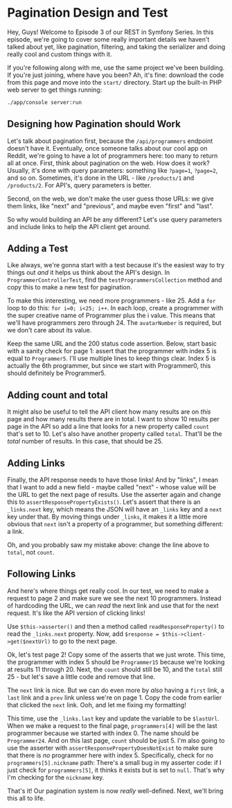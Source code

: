 # Pagination Design and Test

Hey, Guys! Welcome to Episode 3 of our REST in Symfony Series. In this episode,
we're going to cover some really important details we haven't talked about yet, like
pagination, filtering, and taking the serializer and doing really cool and custom
things with it.

If you're following along with me, use the same project we've been building. If you're
just joining, where have you been? Ah, it's fine: download the code from this page
and move into the `start/` directory. Start up the built-in PHP web server to get
things running:

```bash
./app/console server:run
```

## Designing how Pagination should Work

Let's talk about pagination first, because the `/api/programmers` endpoint doesn't
have it. Eventually, once someone talks about our cool app on Reddit, we're going
to have a lot of programmers here: too many to return all at once. First, think about
pagination on the web. How does it work?  Usually, it's done with query parameters:
something like `?page=1`, `?page=2`, and so on. Sometimes, it's done in the URL - like
`/products/1` and `/products/2`. For API's, query parameters is better.

Second, on the web, we don't make the user guess those URLs: we give them links,
like "next" and "previous", and maybe even "first" and "last".

So why would building an API be any different? Let's use query parameters and include
links to help the API client get around.

## Adding a Test

Like always, we're gonna start with a test because it's the easiest way to try things
out *and* it helps us think about the API's design. In `ProgrammerControllerTest`,
find the `testProgrammersCollection` method and copy this to make a new test for
pagination.

To make this interesting, we need more programmers - like 25. Add a `for` loop to
do this: `for i=0; i<25; i++`. In each loop, create a programmer with the super
creative name of Programmer plus the i value. This means that we'll have programmers
zero through 24. The `avatarNumber` is required, but we don't care about its value.

Keep the same URL and the 200 status code assertion. Below, start basic with a sanity
check for page 1: assert that the programmer with index 5 is equal to `Programmer5`.
I'll use multiple lines to keep things clear. Index 5 is actually the 6th programmer,
but since we start with Programmer0, this should definitely be Programmer5. 

## Adding count and total

It might also be useful to tell the API client how many results are on *this* page
and how many results there are in total. I want to show 10 results per page in the
API so add a line that looks for a new property called `count` that's set to 10. Let's
also have another property called `total`. That'll be the *total* number of results.
In this case, that should be 25.

## Adding Links

Finally, the API response needs to have those links! And by "links", I mean that I
want to add a new field - maybe called "next" - whose value will be the URL to get
the next page of results. Use the asserter again and change this to
`assertResponsePropertyExists()`. Let's assert that there is an `_links.next` key,
which means the JSON will have an `_links` key and a `next` key under that. By
moving things under `_links`, it makes it a little more obvious that `next` isn't
a property of a programmer, but something different: a link.

Oh, and you probably saw my mistake above: change the line above to `total`, not `count`.

## Following Links

And here's where things get really cool. In our test, we need to make a request to
page 2 and make sure we see the next 10 programmers. Instead of hardcoding the URL,
we can *read* the next link and use that for the next request. It's like the API
version of clicking links!

Use `$this->asserter()` and then a method called `readResponseProperty()` to read
the `_links.next` property. Now, add `$response = $this->client->get($nextUrl)` to
go to the next page.

Ok, let's test page 2! Copy some of the asserts that we just wrote. This time, the
programmer with index 5 should be `Programmer15` because we're looking at results
11 through 20. Next, the `count` should still be 10, and the `total` still 25 - but
let's save a little code and remove that line.

The `next` link is nice. But we can do even more by *also* having a `first` link,
a `last` link and a `prev` link unless we're on page 1. Copy the code from earlier
that clicked the `next` link. Ooh, and let me fixing my formatting!

This time, use the `_links.last` key and update the variable to be `$lastUrl`. When
we make a request to the final page, `programmers[4]` will be the last programmer
because we started with index 0. The name should be `Programmer24`. And on this last
page, `count` should be just 5. I'm also going to use the asserter with
`assertResponsePropertyDoesNotExist` to make sure that there is *no* programmer here
with index 5. Specifically, check for no `programmers[5].nickname` path: There's a small
bug in my asserter code: if I just check for `programmers[5]`, it thinks it exists
but is set to `null`. That's why I'm checking for the `nickname` key.

That's it! Our pagination system is now *really* well-defined. Next, we'll bring
this all to life.
